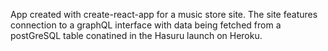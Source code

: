 App created with create-react-app for a music store site.  The site features connection to a graphQL interface with data being fetched from a postGreSQL table conatined in the Hasuru launch on Heroku.  
